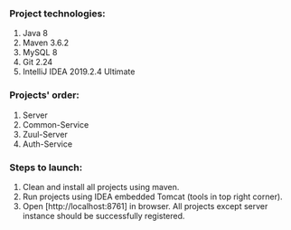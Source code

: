 ### Project technologies:
1) Java 8
2) Maven 3.6.2
3) MySQL 8
4) Git 2.24
5) IntelliJ IDEA 2019.2.4 Ultimate

### Projects' order:
1. Server
2. Common-Service
3. Zuul-Server
4. Auth-Service

### Steps to launch:
1. Clean and install all projects using maven.
2. Run projects using IDEA embedded Tomcat (tools in top right corner).
3. Open [http://localhost:8761] in browser. All projects except server instance should be successfully registered.